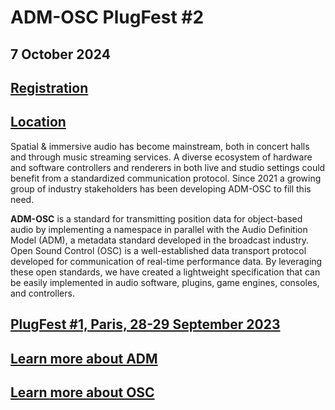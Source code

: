 # ADM-OSC PlugFest #2

## 7 October 2024

## [Registration]()

## [Location]()

Spatial & immersive audio has become mainstream, both in concert halls and through music streaming services. A diverse ecosystem of hardware and software controllers and renderers in both live and studio settings could benefit from a standardized communication protocol. Since 2021 a growing group of industry stakeholders has been developing ADM-OSC to fill this need.

**ADM-OSC** is a standard for transmitting position data for object-based audio by implementing a namespace in parallel with the Audio Definition Model (ADM), a metadata standard developed in the broadcast industry. Open Sound Control (OSC) is a well-established data transport protocol developed for communication of real-time performance data. By leveraging these open standards, we have created a lightweight specification that can be easily implemented in audio software, plugins, game engines, consoles, and controllers.

## [PlugFest #1, Paris, 28-29 September 2023](https://www.helloasso.com/associations/aes-france/evenements/adm-osc-plugfest-2-nyu)

## [Learn more about ADM](https://adm.ebu.io/index.html)

## [Learn more about OSC](https://opensoundcontrol.stanford.edu/)
